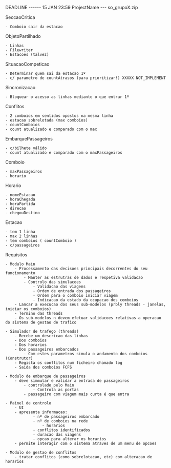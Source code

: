 DEADLINE ------ 15 JAN 23:59
ProjectName --- so_grupoX.zip


SeccaoCritica

	- Comboio sair da estacao 		  

ObjetoPartilhado

	- Linhas
	- Filewriter
	- Estacoes (talvez)

SituacaoCompeticao 

	- Determinar quem sai da estacao 1º
	- c/ parametro de countAtrasos (para prioritizar!) XXXXX NOT_IMPLEMENT

Sincronizacao 

	- Bloquear o acesso as linhas mediante o que entrar 1º



Conflitos	

	- 2 comboios em sentidos opostos na mesma linha
	- estacao sobrelotada (max comboios)
	- countComboios
	- count atualizado e comparado com o max

EmbarquePassageiros	

	- c/bilhete válido
	- count atualizado e comparado com o maxPassageiros


Comboio	 	
	
	- maxPassageiros
	- horario

Horario	 

	- nomeEstacao
	- horaChegada
	- horaPartida
	- direcao
	- chegouDestino


Estacao

	- tem 1 linha
	- max 2 linhas
	- tem comboios ( countComboio )
	- c/passageiros





Requisitos

 	- Modulo Main
		- Processamento das decisoes principais decorrentes do seu funcionamento
			- Manter as estrutras de dados e respetiva validacao
			- Controlo das simulacoes
				- Validacao das viagens
				- Ordem de entrada dos passageiros
				- Ordem para o comboio iniciar viagem
				- Indicacao da estado da ocupacao dos comboios
		- Lancar a execucao dos seus sub-modelos (prbly threads - janelas, iniciar os comboios)
		- Termino das threads
		- Os sub-modelos n devem efetuar validacoes relativas a operacao do sistema de gestao de trafico
		
	- Simulador de trafego (threads)
		- Recebe um descricao das linhas
		- Dos comboios
		- Dos horarios
		- Dos passageiros embarcados
			- Com estes parametros simula o andamento dos comboios (Construtor)
		- Regista os conflitos num ficheiro chamado log
		- Saida dos comboios FCFS

	- Modulo de embarque de passageiros
		- deve simmular e validar a entrada de passageiros
			- controlado pelo Main
				- Controla as portas 
			- passageiro com viagem mais curta é que entra

	- Painel de controlo
		- UI
		- apresenta informacao:
				- nº de passageiros embarcado
				- nº de comboios na rede
					- horarios
				- conflitos identificados
				- duracao das viagens
				- opcao para alterar os horarios
		- permite interagir com o sistema atraves de um menu de opcoes

	- Modulo de gestao de conflitos
		- tratar conflitos (como sobrelotacao, etc) com alteracao de horarios

